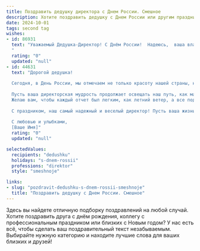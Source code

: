 ```yaml
---
title: Поздравить дедушку директора с Днем России. Смешное
description: Хотите поздравить дедушку с Днем России или другим праздником? Наш ИИ создаст незабываемое поздравление, а вы обязательно выделитесь среди других.  
date: 2024-10-01
tags: second tag
wishes:
- id: 86931
  text: "Уважаемый Дедушка-Директор! С Днём России!  Надеюсь,  ваша власть и влияние сегодня распространяются не только на офис, но и на всю страну – хотя бы на ближайший дачный участок! Желаю вам крепкого здоровья, чтобы хватило сил управлять всем и сразу, и  отличного настроения, которое бы ни один кризис не смог сломить!  Пусть ваш авторитет будет таким же непререкаемым, как  сила  нашего триколора!
  "
  rating: "0"
  updated: "null"
- id: 44631
  text: "Дорогой дедушка!
  
  Сегодня, в День России, мы отмечаем не только красоту нашей страны, но и ваше невероятное умение управлять всем вокруг, даже если речь идет о привычном чаепитии!
  
  Пусть ваша директорская мудрость продолжает освещать наш путь, как маяк среди морских бурь – а может, как светильник в холодильнике, который никогда не гаснет и всегда пропускает свежие идеи!
  Желаю вам, чтобы каждый отчет был легким, как летний ветер, а все подчиненные слушались без вопросов, как любимая собака на прогулке!
  
  С праздником, наш самый надежный и веселый директор! Пусть ваша жизнь будет ярче флага, а все проблемы - как пыль на столе: легко смахнуть!
  
  С любовью и улыбками,
  [Ваше Имя]"
  rating: "0"
  updated: "null"

selectedValues:
  recipients: "dedushku"
  holidays: "s-dnem-rossii"
  professions: "direktor"
  style: "smeshnoje"

links:
- slug: "pozdravit-dedushku-s-dnem-rossii-smeshnoje"
  title: "Поздравить дедушку с Днем России. Смешное"
---
```


Здесь вы найдете отличную подборку поздравлений на любой случай.
Хотите поздравить друга с днём рождения, коллегу с профессиональным праздником или близких с Новым годом? У нас есть всё, чтобы сделать ваш поздравительный текст незабываемым. Выбирайте нужную категорию и находите лучшие слова для ваших близких и друзей!
